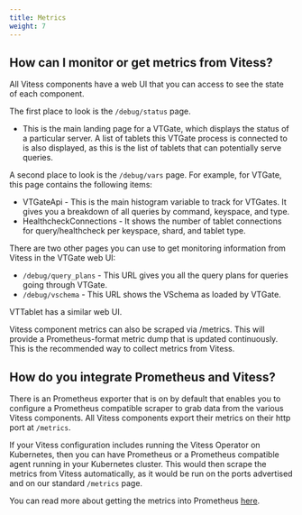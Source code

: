 ```yaml
---
title: Metrics
weight: 7
---
```


## How can I monitor or get metrics from Vitess?

All Vitess components have a web UI that you can access to see the state of each component.

The first place to look is the `/debug/status` page.

* This is the main landing page for a VTGate, which displays the status of a particular server. A list of tablets this VTGate process is connected to is also displayed, as this is the list of tablets that can potentially serve queries.

A second place to look is the `/debug/vars` page.  For example, for VTGate, this page contains the following items:

* VTGateApi - This is the main histogram variable to track for VTGates. It gives you a breakdown of all queries by command, keyspace, and type.
* HealthcheckConnections - It shows the number of tablet connections for query/healthcheck per keyspace, shard, and tablet type.

There are two other pages you can use to get monitoring information from Vitess in the VTGate web UI:

* `/debug/query_plans` - This URL gives you all the query plans for queries going through VTGate.
* `/debug/vschema` - This URL shows the VSchema as loaded by VTGate.

VTTablet has a similar web UI.

Vitess component metrics can also be scraped via /metrics. This will provide a Prometheus-format metric dump that is updated continuously. This is the recommended way to collect metrics from Vitess.

## How do you integrate Prometheus and Vitess?

There is an Prometheus exporter that is on by default that enables you to configure a Prometheus compatible scraper to grab data from the various Vitess components. All Vitess components export their metrics on their http port at `/metrics`. 

If your Vitess configuration includes running the Vitess Operator on Kubernetes, then you can have Prometheus or a Prometheus compatible agent running in your Kubernetes cluster. This would then scrape the metrics from Vitess automatically, as it would be run on the ports advertised and on our standard `/metrics` page. 

You can read more about getting the metrics into Prometheus [here](https://prometheus.io/docs/prometheus/latest/configuration/configuration/#scrape_config).
